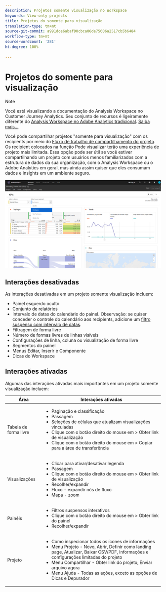 ```yaml
---
description: Projetos somente visualização no Workspace
keywords: View-only projects
title: Projetos do somente para visualização
translation-type: tm+mt
source-git-commit: a991dce6abaf90cbca06de75606a2517cb5b6484
workflow-type: tm+mt
source-wordcount: '281'
ht-degree: 100%

---
```



# Projetos do somente para visualização

>[!NOTE]
>
>Você está visualizando a documentação do Analysis Workspace no Customer Journey Analytics. Seu conjunto de recursos é ligeiramente diferente do [Analysis Workspace no Adobe Analytics tradicional](https://docs.adobe.com/content/help/pt-BR/analytics/analyze/analysis-workspace/home.html). [Saiba mais...](/help/getting-started/cja-aa.md)

Você pode compartilhar projetos &quot;somente para visualização&quot; com os recipients por meio do [Fluxo de trabalho de compartilhamento do projeto](/help/analysis-workspace/curate-share/share-projects.md). Os recipient colocados na função Pode visualizar terão uma experiência de projeto mais limitada. Essa opção pode ser útil se você estiver compartilhando um projeto com usuários menos familiarizados com a estrutura de dados da sua organização, com o Analysis Workspace ou o Adobe Analytics em geral, mas ainda assim quiser que eles consumam dados e insights em um ambiente seguro.

![](assets/view-only-project.png)

## Interações desativadas

As interações desativadas em um projeto somente visualização incluem:

* Painel esquerdo oculto
* Conjunto de relatórios
* Intervalo de datas do calendário do painel. Observação: se quiser conceder o controle do calendário aos recipients, adicione um [filtro suspenso com intervalo de datas](https://docs.adobe.com/content/help/en/analytics-learn/tutorials/analysis-workspace/using-panels/using-drop-down-filters.html).
* Filtragem de forma livre
* Número de formas livres de linhas visíveis
* Configurações de linha, coluna ou visualização de forma livre
* Segmentos do painel
* Menus Editar, Inserir e Componente
* Dicas do Workspace

## Interações ativadas

Algumas das interações ativadas mais importantes em um projeto somente visualização incluem:

| Área | Interações ativadas |
| --- | --- |
| Tabela de forma livre | <ul><li>Paginação e classificação</li><li>Passagem</li><li>Seleções de células que atualizam visualizações vinculadas</li><li>Clique com o botão direito do mouse em > Obter link de visualização</li><li>Clique com o botão direito do mouse em > Copiar para a área de transferência</li></ul> |
| Visualizações | <ul><li>Clicar para ativar/desativar legenda</li><li>Passagem</li><li>Clique com o botão direito do mouse em > Obter link de visualização</li><li>Recolher/expandir</li><li>Fluxo - expandir nós de fluxo</li><li>Mapa - zoom</li></ul> |
| Painéis | <ul><li>Filtros suspensos interativos</li><li>Clique com o botão direito do mouse em > Obter link do painel</li><li>Recolher/expandir</li></ul> |
| Projeto | <ul><li>Como inspecionar todos os ícones de informações</li><li>Menu Projeto - Novo, Abrir, Definir como landing page, Atualizar, Baixar CSV/PDF, Informações e configurações limitadas do projeto</li><li>Menu Compartilhar - Obter link do projeto, Enviar arquivo agora</li><li>Menu Ajuda - Todas as ações, exceto as opções de Dicas e Depurador</li></ul> |
